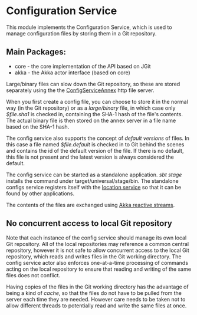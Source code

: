 Configuration Service
=====================

This module implements the Configuration Service, which is used to manage configuration
files by storing them in a Git repository.

Main Packages:
--------------

* core - the core implementation of the API based on JGit
* akka - the Akka actor interface (based on core)

Large/binary files can slow down the Git repository, so these are stored separately using
the the [ConfigServiceAnnex](../apps/configServiceAnnex/README.md) http file server.

When you first create a config file, you can choose to store it in the normal way (in the Git repository)
or as a *large/binary* file, in which case only *$file.sha1* is checked in, containing the SHA-1 hash of the
file's contents. The actual binary file is then stored on the annex server in a file name based on the SHA-1 hash.

The config service also supports the concept of *default versions* of files. In this case a file named
*$file.default* is checked in to Git behind the scenes and contains the id of the default version of the file.
If there is no default, this file is not present and the latest version is always considered the default.

The config service can be started as a standalone application. *sbt stage* installs the command under
target/universal/stage/bin.
The standalone configs service registers itself with the [location service](../loc/README.md) so that it
can be found by other applications.

The contents of the files are exchanged using [Akka reactive streams](http://www.typesafe.com/activator/template/akka-stream-scala).

No concurrent access to local Git repository
--------------------------------------------

Note that each instance of the config service should manage its own local Git repository.
All of the local repositories may reference a common central repository, however it is not
safe to allow concurrent access to the local Git repository, which reads and writes files
in the Git working directory. The config service actor also enforces one-at-a-time processing
of commands acting on the local repository to ensure that reading and writing of the same files
does not conflict.

Having copies of the files in the Git working directory has the advantage of being a kind of *cache*,
so that the files do not have to be pulled from the server each time they are needed.
However care needs to be taken not to allow different threads to potentially read and write the
same files at once.


